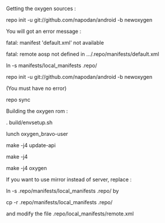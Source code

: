 Getting the oxygen sources :

repo init -u git://github.com/napodan/android -b newoxygen

You will got an error message :

fatal: manifest 'default.xml' not available

fatal: remote aosp not defined in .../.repo/manifests/default.xml


ln -s manifests/local_manifests .repo/

repo init -u git://github.com/napodan/android -b newoxygen

(You must have no error)



repo sync


Building the oxygen rom :

. build/envsetup.sh

lunch oxygen_bravo-user

make -j4 update-api

make -j4

make -j4 oxygen


If you want to use mirror instead of server, replace :

ln -s .repo/manifests/local_manifests .repo/ by

cp -r .repo/manifests/local_manifests .repo/


and modify the file .repo/local_manifests/remote.xml

